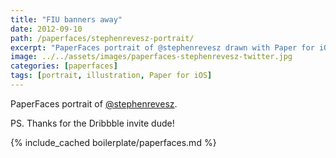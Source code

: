 ```yaml
---
title: "FIU banners away"
date: 2012-09-10
path: /paperfaces/stephenrevesz-portrait/
excerpt: "PaperFaces portrait of @stephenrevesz drawn with Paper for iOS on an iPad."
image: ../../assets/images/paperfaces-stephenrevesz-twitter.jpg
categories: [paperfaces]
tags: [portrait, illustration, Paper for iOS]
---
```


PaperFaces portrait of [@stephenrevesz](https://twitter.com/stephenrevesz).

PS. Thanks for the Dribbble invite dude!

{% include_cached boilerplate/paperfaces.md %}
